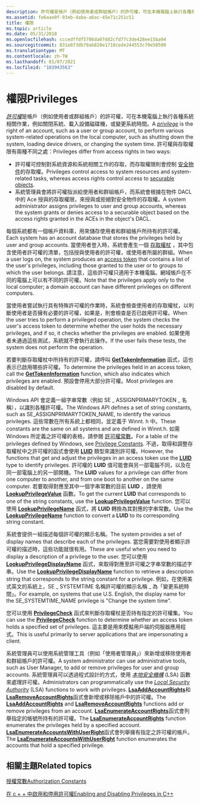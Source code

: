 ```yaml
---
description: 許可權是帳戶（例如使用者或群組帳戶）的許可權，可在本機電腦上執行各種系統相關作業，例如關閉系統、載入設備磁碟機，或變更系統時間。
ms.assetid: fe6aae0f-93eb-4aba-a6ac-45e71c251c51
title: 權限
ms.topic: article
ms.date: 05/31/2018
ms.openlocfilehash: cccedffdf5786da07dd2cfd77c3de428ee15ba94
ms.sourcegitcommit: 831e8f3db78ab820e1710cede244553c70e50500
ms.translationtype: MT
ms.contentlocale: zh-TW
ms.lasthandoff: 01/07/2021
ms.locfileid: "103943563"
---
```

# <a name="privileges"></a><span data-ttu-id="b9517-103">權限</span><span class="sxs-lookup"><span data-stu-id="b9517-103">Privileges</span></span>

<span data-ttu-id="b9517-104">[*許可權*](/windows/desktop/SecGloss/p-gly)是帳戶（例如使用者或群組帳戶）的許可權，可在本機電腦上執行各種系統相關作業，例如關閉系統、載入設備磁碟機，或變更系統時間。</span><span class="sxs-lookup"><span data-stu-id="b9517-104">A [*privilege*](/windows/desktop/SecGloss/p-gly) is the right of an account, such as a user or group account, to perform various system-related operations on the local computer, such as shutting down the system, loading device drivers, or changing the system time.</span></span> <span data-ttu-id="b9517-105">許可權與存取權限有兩種不同之處：</span><span class="sxs-lookup"><span data-stu-id="b9517-105">Privileges differ from access rights in two ways:</span></span>

-   <span data-ttu-id="b9517-106">許可權可控制對系統資源和系統相關工作的存取，而存取權限則會控制 [安全物件](securable-objects.md)的存取權。</span><span class="sxs-lookup"><span data-stu-id="b9517-106">Privileges control access to system resources and system-related tasks, whereas access rights control access to [securable objects](securable-objects.md).</span></span>
-   <span data-ttu-id="b9517-107">系統管理員會將許可權指派給使用者和群組帳戶，而系統會根據在物件 DACL 中的 Ace 授與的存取權限，來授與或拒絕對安全物件的存取權。</span><span class="sxs-lookup"><span data-stu-id="b9517-107">A system administrator assigns privileges to user and group accounts, whereas the system grants or denies access to a securable object based on the access rights granted in the ACEs in the object's DACL.</span></span>

<span data-ttu-id="b9517-108">每個系統都有一個帳戶資料庫，用來儲存使用者和群組帳戶所持有的許可權。</span><span class="sxs-lookup"><span data-stu-id="b9517-108">Each system has an account database that stores the privileges held by user and group accounts.</span></span> <span data-ttu-id="b9517-109">當使用者登入時，系統會產生一個 [存取權杖](access-tokens.md) ，其中包含使用者許可權的清單，包括授與使用者的許可權，或使用者所屬的群組。</span><span class="sxs-lookup"><span data-stu-id="b9517-109">When a user logs on, the system produces an [access token](access-tokens.md) that contains a list of the user's privileges, including those granted to the user or to groups to which the user belongs.</span></span> <span data-ttu-id="b9517-110">請注意，這些許可權只適用于本機電腦。網域帳戶在不同的電腦上可以有不同的許可權。</span><span class="sxs-lookup"><span data-stu-id="b9517-110">Note that the privileges apply only to the local computer; a domain account can have different privileges on different computers.</span></span>

<span data-ttu-id="b9517-111">當使用者嘗試執行具有特殊許可權的作業時，系統會檢查使用者的存取權杖，以判斷使用者是否擁有必要的許可權，如果是，則會檢查是否已啟用許可權。</span><span class="sxs-lookup"><span data-stu-id="b9517-111">When the user tries to perform a privileged operation, the system checks the user's access token to determine whether the user holds the necessary privileges, and if so, it checks whether the privileges are enabled.</span></span> <span data-ttu-id="b9517-112">如果使用者未通過這些測試，系統就不會執行此操作。</span><span class="sxs-lookup"><span data-stu-id="b9517-112">If the user fails these tests, the system does not perform the operation.</span></span>

<span data-ttu-id="b9517-113">若要判斷存取權杖中所持有的許可權，請呼叫 [**GetTokenInformation**](/windows/win32/api/securitybaseapi/nf-securitybaseapi-gettokeninformation) 函式，這也表示已啟用哪些許可權。</span><span class="sxs-lookup"><span data-stu-id="b9517-113">To determine the privileges held in an access token, call the [**GetTokenInformation**](/windows/win32/api/securitybaseapi/nf-securitybaseapi-gettokeninformation) function, which also indicates which privileges are enabled.</span></span> <span data-ttu-id="b9517-114">預設會停用大部分許可權。</span><span class="sxs-lookup"><span data-stu-id="b9517-114">Most privileges are disabled by default.</span></span>

<span data-ttu-id="b9517-115">Windows API 會定義一組字串常數（例如 SE \_ ASSIGNPRIMARYTOKEN \_ 名稱），以識別各種許可權。</span><span class="sxs-lookup"><span data-stu-id="b9517-115">The Windows API defines a set of string constants, such as SE\_ASSIGNPRIMARYTOKEN\_NAME, to identify the various privileges.</span></span> <span data-ttu-id="b9517-116">這些常數在所有系統上都相同，並定義于 Winnt. h 中。</span><span class="sxs-lookup"><span data-stu-id="b9517-116">These constants are the same on all systems and are defined in Winnt.h.</span></span> <span data-ttu-id="b9517-117">如需 Windows 所定義之許可權的表格，請參閱 [許可權常數](authorization-constants.md)。</span><span class="sxs-lookup"><span data-stu-id="b9517-117">For a table of the privileges defined by Windows, see [Privilege Constants](authorization-constants.md).</span></span> <span data-ttu-id="b9517-118">不過，取得和調整存取權杖中之許可權的函式會使用 [**LUID**](/windows/desktop/api/Winnt/ns-winnt-luid) 類型來識別許可權。</span><span class="sxs-lookup"><span data-stu-id="b9517-118">However, the functions that get and adjust the privileges in an access token use the [**LUID**](/windows/desktop/api/Winnt/ns-winnt-luid) type to identify privileges.</span></span> <span data-ttu-id="b9517-119">許可權的 **LUID** 值可能會與另一部電腦不同，以及在同一部電腦上的另一部開機。</span><span class="sxs-lookup"><span data-stu-id="b9517-119">The **LUID** values for a privilege can differ from one computer to another, and from one boot to another on the same computer.</span></span> <span data-ttu-id="b9517-120">若要取得對應至其中一個字串常數的目前 **LUID** ，請使用 [**LookupPrivilegeValue**](/windows/desktop/api/Winbase/nf-winbase-lookupprivilegevaluea) 函數。</span><span class="sxs-lookup"><span data-stu-id="b9517-120">To get the current **LUID** that corresponds to one of the string constants, use the [**LookupPrivilegeValue**](/windows/desktop/api/Winbase/nf-winbase-lookupprivilegevaluea) function.</span></span> <span data-ttu-id="b9517-121">您可以使用 [**LookupPrivilegeName**](/windows/desktop/api/Winbase/nf-winbase-lookupprivilegenamea) 函式，將 **LUID** 轉換為其對應的字串常數。</span><span class="sxs-lookup"><span data-stu-id="b9517-121">Use the [**LookupPrivilegeName**](/windows/desktop/api/Winbase/nf-winbase-lookupprivilegenamea) function to convert a **LUID** to its corresponding string constant.</span></span>

<span data-ttu-id="b9517-122">系統會提供一組描述每個許可權的顯示名稱。</span><span class="sxs-lookup"><span data-stu-id="b9517-122">The system provides a set of display names that describe each of the privileges.</span></span> <span data-ttu-id="b9517-123">當您需要對使用者顯示許可權的描述時，這些功能就很有用。</span><span class="sxs-lookup"><span data-stu-id="b9517-123">These are useful when you need to display a description of a privilege to the user.</span></span> <span data-ttu-id="b9517-124">您可以使用 [**LookupPrivilegeDisplayName**](/windows/desktop/api/Winbase/nf-winbase-lookupprivilegedisplaynamea) 函式，來取得對應至許可權之字串常數的描述字串。</span><span class="sxs-lookup"><span data-stu-id="b9517-124">Use the [**LookupPrivilegeDisplayName**](/windows/desktop/api/Winbase/nf-winbase-lookupprivilegedisplaynamea) function to retrieve a description string that corresponds to the string constant for a privilege.</span></span> <span data-ttu-id="b9517-125">例如，在使用美式英文的系統上，SE \_ SYSTEMTIME 名稱許可權的顯示名稱 \_ 為「變更系統時間」。</span><span class="sxs-lookup"><span data-stu-id="b9517-125">For example, on systems that use U.S. English, the display name for the SE\_SYSTEMTIME\_NAME privilege is "Change the system time".</span></span>

<span data-ttu-id="b9517-126">您可以使用 [**PrivilegeCheck**](/windows/win32/api/securitybaseapi/nf-securitybaseapi-privilegecheck) 函式來判斷存取權杖是否持有指定的許可權集。</span><span class="sxs-lookup"><span data-stu-id="b9517-126">You can use the [**PrivilegeCheck**](/windows/win32/api/securitybaseapi/nf-securitybaseapi-privilegecheck) function to determine whether an access token holds a specified set of privileges.</span></span> <span data-ttu-id="b9517-127">這主要是用來模擬用戶端的伺服器應用程式。</span><span class="sxs-lookup"><span data-stu-id="b9517-127">This is useful primarily to server applications that are impersonating a client.</span></span>

<span data-ttu-id="b9517-128">系統管理員可以使用系統管理工具（例如「使用者管理員」）來新增或移除使用者和群組帳戶的許可權。</span><span class="sxs-lookup"><span data-stu-id="b9517-128">A system administrator can use administrative tools, such as User Manager, to add or remove privileges for user and group accounts.</span></span> <span data-ttu-id="b9517-129">系統管理員可以透過程式設計的方式，使用 [*本地安全機構*](/windows/desktop/SecGloss/l-gly) (LSA) 函數來處理許可權。</span><span class="sxs-lookup"><span data-stu-id="b9517-129">Administrators can programmatically use the [*Local Security Authority*](/windows/desktop/SecGloss/l-gly) (LSA) functions to work with privileges.</span></span> <span data-ttu-id="b9517-130">[**LsaAddAccountRights**](/windows/desktop/api/ntsecapi/nf-ntsecapi-lsaaddaccountrights)和 [**LsaRemoveAccountRights**](/windows/desktop/api/ntsecapi/nf-ntsecapi-lsaremoveaccountrights)函式會新增或移除帳戶中的許可權。</span><span class="sxs-lookup"><span data-stu-id="b9517-130">The [**LsaAddAccountRights**](/windows/desktop/api/ntsecapi/nf-ntsecapi-lsaaddaccountrights) and [**LsaRemoveAccountRights**](/windows/desktop/api/ntsecapi/nf-ntsecapi-lsaremoveaccountrights) functions add or remove privileges from an account.</span></span> <span data-ttu-id="b9517-131">[**LsaEnumerateAccountRights**](/windows/desktop/api/ntsecapi/nf-ntsecapi-lsaenumerateaccountrights)函式會列舉指定的帳號所持有的許可權。</span><span class="sxs-lookup"><span data-stu-id="b9517-131">The [**LsaEnumerateAccountRights**](/windows/desktop/api/ntsecapi/nf-ntsecapi-lsaenumerateaccountrights) function enumerates the privileges held by a specified account.</span></span> <span data-ttu-id="b9517-132">[**LsaEnumerateAccountsWithUserRight**](/windows/desktop/api/ntsecapi/nf-ntsecapi-lsaenumerateaccountswithuserright)函式會列舉擁有指定之許可權的帳戶。</span><span class="sxs-lookup"><span data-stu-id="b9517-132">The [**LsaEnumerateAccountsWithUserRight**](/windows/desktop/api/ntsecapi/nf-ntsecapi-lsaenumerateaccountswithuserright) function enumerates the accounts that hold a specified privilege.</span></span>

## <a name="related-topics"></a><span data-ttu-id="b9517-133">相關主題</span><span class="sxs-lookup"><span data-stu-id="b9517-133">Related topics</span></span>

<dl> <dt>

[<span data-ttu-id="b9517-134">授權常數</span><span class="sxs-lookup"><span data-stu-id="b9517-134">Authorization Constants</span></span>](authorization-constants.md)
</dt> <dt>

[<span data-ttu-id="b9517-135">在 c + + 中啟用和停用許可權</span><span class="sxs-lookup"><span data-stu-id="b9517-135">Enabling and Disabling Privileges in C++</span></span>](enabling-and-disabling-privileges-in-c--.md)
</dt> </dl>

 

 

